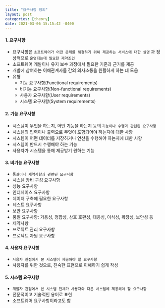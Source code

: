 ```yaml
---
title: "요구사항 정의"
layout: post
categories: [theory]
date: 2021-03-06 15:15:42 -0400
---
```


#### 1. 요구사항

- 요구사항은 `소프트웨어가 어떤 문제를 해결하기 위해 제공하는 서비스에 대한 설명` 과 정상적으로 `운영되는데 필요한 제약조건`
- 소프트웨어 개발이나 유지 보수 과정에서 필요한 기준과 근거를 제공
- 개발에 참여하는 이해관계자들 간의 의사소통을 원활하게 하는 데 도움
- 유형
  - 기능 요구사항(Functional requirements)
  - 비기능 요구사항(Non-functional requirements)
  - 사용자 요구사항(User requirements)
  - 시스템 요구사항(System requirements)

#### 2. 기능 요구사항

- 시스템이 무엇을 하는지, 어떤 기능을 하는지 등의 `기능이나 수행과 관련된 요구사항`
- 시스템의 입력이나 출력으로 무엇이 포함되어야 하는지에 대한 사항
- 시스템이 어떤 데이터를 저장하거나 연산을 수행해야 하는지에 대한 사항
- 시스템이 반드시 수행해야 하는 기능
- 사용자가 시스템을 통해 제공받기 원하는 기능

#### 3. 비기능 요구사항

- `품질이나 제약사항과 관련된 요구사항`
- 시스템 장비 구성 요구사항
- 성능 요구사항
- 인터페이스 요구사항
- 데이터 구축에 필요한 요구사항
- 테스트 요구사항
- 보안 요구사항
- 품질 요구사항: 가용성, 정합성, 상호 호환성, 대응성, 이식성, 확장성, 보안성 등
- 제약사항
- 프로젝트 관리 요구사항
- 프로젝트 자원 요구사항

#### 4. 사용자 요구사항

- `사용자 관점에서 본 시스템이 제공해야 할 요구사항`
- 사용자를 위한 것으로, 친숙한 표현으로 이해하기 쉽게 작성

#### 5. 시스템 요구사항

- `개발자 관점에서 본 시스템 전체가 사용자와 다른 시스템에 제공해야 할 요구사항`
- 전문적이고 기술적인 용어로 표현
- 소프트웨어 요구사항이라고도 함